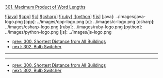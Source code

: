 [301. Maximum Product of Word Lengths](https://leetcode.com/problems/maximum-product-of-word-lengths/)

[![java]](../java/301-maximum-product-of-word-lengths.md)
[![cpp]](../cpp/301-maximum-product-of-word-lengths.md)
[![c]](../c/301-maximum-product-of-word-lengths.md)
[![csharp]](../csharp/301-maximum-product-of-word-lengths.md)
[![ruby]](../ruby/301-maximum-product-of-word-lengths.md)
[![python]](../python/301-maximum-product-of-word-lengths.md)
[![js]](../js/301-maximum-product-of-word-lengths.md)
[java]: ../images/java-logo.png
[cpp]: ../images/cpp-logo.png
[c]: ../images/c-logo.png
[csharp]: ../images/csharp-logo.png
[ruby]: ../images/ruby-logo.png
[python]: ../images/python-logo.png
[js]: ../images/js-logo.png

- [prev: 300. Shortest Distance from All Buildings](300-shortest-distance-from-all-buildings.md)
- [next: 302. Bulb Switcher](302-bulb-switcher.md)

---


---

- [prev: 300. Shortest Distance from All Buildings](300-shortest-distance-from-all-buildings.md)
- [next: 302. Bulb Switcher](302-bulb-switcher.md)
